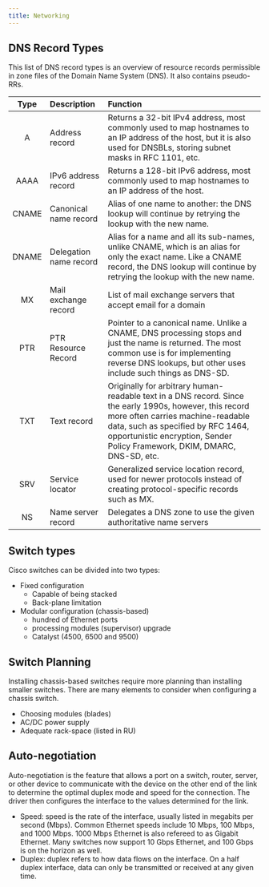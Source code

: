 ```yaml
---
title: Networking
---
```


## DNS Record Types

This list of DNS record types is an overview of resource records permissible in zone files of the
Domain Name System (DNS). It also contains pseudo-RRs.

| Type  | Description            | Function                                                                                                                                                                                                                                                        |
| :---: | :--------------------- | :-------------------------------------------------------------------------------------------------------------------------------------------------------------------------------------------------------------------------------------------------------------- |
|   A   | Address record         | Returns a 32-bit IPv4 address, most commonly used to map hostnames to an IP address of the host, but it is also used for DNSBLs, storing subnet masks in RFC 1101, etc.                                                                                         |
| AAAA  | IPv6 address record    | Returns a 128-bit IPv6 address, most commonly used to map hostnames to an IP address of the host.                                                                                                                                                               |
| CNAME | Canonical name record  | Alias of one name to another: the DNS lookup will continue by retrying the lookup with the new name.                                                                                                                                                            |
| DNAME | Delegation name record | Alias for a name and all its sub-names, unlike CNAME, which is an alias for only the exact name. Like a CNAME record, the DNS lookup will continue by retrying the lookup with the new name.                                                                    |
|  MX   | Mail exchange record   | List of mail exchange servers that accept email for a domain                                                                                                                                                                                                    |
|  PTR  | PTR Resource Record    | Pointer to a canonical name. Unlike a CNAME, DNS processing stops and just the name is returned. The most common use is for implementing reverse DNS lookups, but other uses include such things as DNS-SD.                                                     |
|  TXT  | Text record            | Originally for arbitrary human-readable text in a DNS record. Since the early 1990s, however, this record more often carries machine-readable data, such as specified by RFC 1464, opportunistic encryption, Sender Policy Framework, DKIM, DMARC, DNS-SD, etc. |
|  SRV  | Service locator        | Generalized service location record, used for newer protocols instead of creating protocol-specific records such as MX.                                                                                                                                         |
|  NS   | Name server record     | Delegates a DNS zone to use the given authoritative name servers                                                                                                                                                                                                |

## Switch types

Cisco switches can be divided into two types:

-   Fixed configuration
    -   Capable of being stacked
    -   Back-plane limitation
-   Modular configuration (chassis-based)
    -   hundred of Ethernet ports
    -   processing modules (supervisor) upgrade
    -   Catalyst (4500, 6500 and 9500)

## Switch Planning

Installing chassis-based switches require more planning than installing smaller switches. There are many elements to consider when configuring a chassis switch.

-   Choosing modules (blades)
-   AC/DC power supply
-   Adequate rack-space (listed in RU)

## Auto-negotiation

Auto-negotiation is the feature that allows a port on a switch, router, server, or other device to communicate with the device on the other end of the link to determine the optimal duplex mode and speed for the connection. The driver then configures the interface to the values determined for the link.

-   Speed: speed is the rate of the interface, usually listed in megabits per second (Mbps). Common Ethernet speeds include 10 Mbps, 100 Mbps, and 1000 Mbps. 1000 Mbps Ethernet is also refereed to as Gigabit Ethernet. Many switches now support 10 Gbps Ethernet, and 100 Gbps is on the horizon as well.
-   Duplex: duplex refers to how data flows on the interface. On a half duplex interface, data can only be transmitted or received at any given time.
